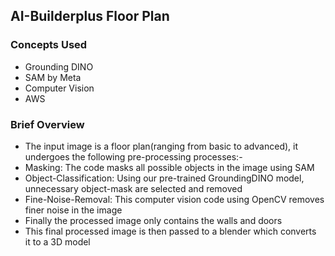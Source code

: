 
## AI-Builderplus Floor Plan

### Concepts Used
- Grounding DINO
- SAM by Meta
- Computer Vision
- AWS 

### Brief Overview
- The input image is a floor plan(ranging from basic to advanced), it undergoes the following pre-processing processes:-
- Masking: The code masks all possible objects in the image using SAM
- Object-Classification: Using our pre-trained GroundingDINO model, unnecessary object-mask are selected and removed
- Fine-Noise-Removal: This computer vision code using OpenCV removes finer noise in the image
- Finally the processed image only contains the walls and doors
- This final processed image is then passed to a blender which converts it to a 3D model
